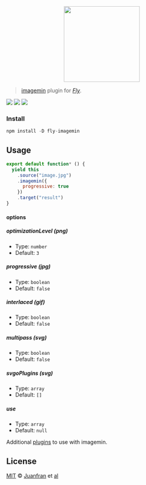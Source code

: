 <div align="center">
  <a href="http://github.com/flyjs/fly">
    <img width=200px  src="https://cloud.githubusercontent.com/assets/8317250/8733685/0be81080-2c40-11e5-98d2-c634f076ccd7.png">
  </a>
</div>

> [imagemin](https://github.com/imagemin/imagemin) plugin for _[Fly][fly]_.

[![][fly-badge]][fly]
[![][travis-badge]][travis-link]
[![][mit-badge]][mit]

### Install

```a
npm install -D fly-imagemin
```

## Usage

```js
export default function* () {
  yield this
    .source("image.jpg")
    .imagemin({
      progressive: true
    })
    .target("result")
}
```

#### options

##### optimizationLevel *(png)*

- Type: `number`
- Default: `3`

##### progressive *(jpg)*

- Type: `boolean`
- Default: `false`

##### interlaced *(gif)*

- Type: `boolean`
- Default: `false`

##### multipass *(svg)*

- Type: `boolean`
- Default: `false`

##### svgoPlugins *(svg)*

- Type: `array`
- Default: `[]`

##### use

- Type: `array`
- Default: `null`

Additional [plugins](https://www.npmjs.com/browse/keyword/imageminplugin) to use with imagemin.


## License

[MIT][mit] © [Juanfran][author] et [al][contributors]


[mit]:          http://opensource.org/licenses/MIT
[author]:       http://github.com/juanfran
[contributors]: https://github.com/juanfran/fly-imagemin/graphs/contributors
[releases]:     https://github.com/juanfran/fly-imagemin/releases
[fly]:          https://www.github.com/flyjs/fly
[fly-badge]:    https://img.shields.io/badge/fly-JS-05B3E1.svg?style=flat-square
[mit-badge]:    https://img.shields.io/badge/license-MIT-444444.svg?style=flat-square
[npm-pkg-link]: https://www.npmjs.org/package/fly-imagemin
[npm-ver-link]: https://img.shields.io/npm/v/fly-imagemin.svg?style=flat-square
[dl-badge]:     http://img.shields.io/npm/dm/fly-imagemin.svg?style=flat-square
[travis-link]:  https://travis-ci.org/juanfran/fly-imagemin
[travis-badge]: http://img.shields.io/travis/juanfran/fly-imagemin.svg?style=flat-square
